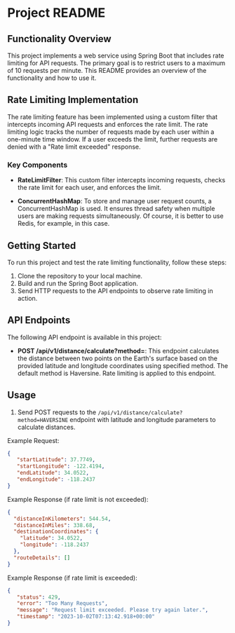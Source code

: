 # Project README

## Functionality Overview

This project implements a web service using Spring Boot that includes rate limiting for API requests. 
The primary goal is to restrict users to a maximum of 10 requests per minute. This README provides an overview of the functionality and how to use it.

## Rate Limiting Implementation

The rate limiting feature has been implemented using a custom filter that intercepts incoming API requests and enforces the rate limit. 
The rate limiting logic tracks the number of requests made by each user within a one-minute time window. If a user exceeds the limit, further requests are denied with a "Rate limit exceeded" response.

### Key Components

- **RateLimitFilter**: This custom filter intercepts incoming requests, checks the rate limit for each user, and enforces the limit.

- **ConcurrentHashMap**: To store and manage user request counts, a ConcurrentHashMap is used. 
It ensures thread safety when multiple users are making requests simultaneously. Of course, it is better to use Redis, for example, in this case.

## Getting Started

To run this project and test the rate limiting functionality, follow these steps:

1. Clone the repository to your local machine.
2. Build and run the Spring Boot application.
3. Send HTTP requests to the API endpoints to observe rate limiting in action.

## API Endpoints

The following API endpoint is available in this project:

- **POST /api/v1/distance/calculate?method=**: This endpoint calculates the distance between two points 
on the Earth's surface based on the provided latitude and longitude coordinates using specified method. 
The default method is Haversine. Rate limiting is applied to this endpoint.

## Usage

1. Send POST requests to the `/api/v1/distance/calculate?method=HAVERSINE` endpoint with latitude and longitude parameters to calculate
   distances.


Example Request:

```json
{
   "startLatitude": 37.7749,
   "startLongitude": -122.4194,
   "endLatitude": 34.0522,
   "endLongitude": -118.2437
}
```

Example Response (if rate limit is not exceeded):
```json
{
  "distanceInKilometers": 544.54,
  "distanceInMiles": 338.68,
  "destinationCoordinates": {
    "latitude": 34.0522,
    "longitude": -118.2437
  },
  "routeDetails": []
}
```

Example Response (if rate limit is exceeded):
```json
{
   "status": 429,
   "error": "Too Many Requests",
   "message": "Request limit exceeded. Please try again later.",
   "timestamp": "2023-10-02T07:13:42.918+00:00"
}
```